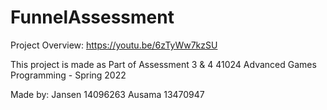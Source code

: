 # FunnelAssessment

Project Overview: https://youtu.be/6zTyWw7kzSU

This project is made as Part of Assessment 3 & 4
41024 Advanced Games Programming - Spring 2022

Made by:
Jansen 14096263
Ausama 13470947
